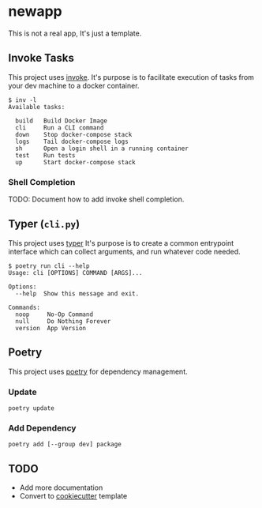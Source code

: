 # newapp

This is not a real app, It's just a template.


## Invoke Tasks
This project uses [invoke](https://pypi.org/project/invoke/). It's purpose is to facilitate
execution of tasks from your dev machine to a docker container.

```
$ inv -l
Available tasks:

  build   Build Docker Image
  cli     Run a CLI command
  down    Stop docker-compose stack
  logs    Tail docker-compose logs
  sh      Open a login shell in a running container
  test    Run tests
  up      Start docker-compose stack
```

### Shell Completion
TODO: Document how to add invoke shell completion.


## Typer (`cli.py`)
This project uses [typer](https://pypi.org/project/typer/) It's purpose is to create a common entrypoint interface which can
collect arguments, and run whatever code needed.

```
$ poetry run cli --help
Usage: cli [OPTIONS] COMMAND [ARGS]...

Options:
  --help  Show this message and exit.

Commands:
  noop     No-Op Command
  null     Do Nothing Forever
  version  App Version
```

## Poetry
This project uses [poetry](https://pypi.org/project/poetry/) for dependency management.

### Update
`poetry update`

### Add Dependency
`poetry add [--group dev] package`


## TODO
* Add more documentation
* Convert to [cookiecutter](https://pypi.org/project/cookiecutter/) template
